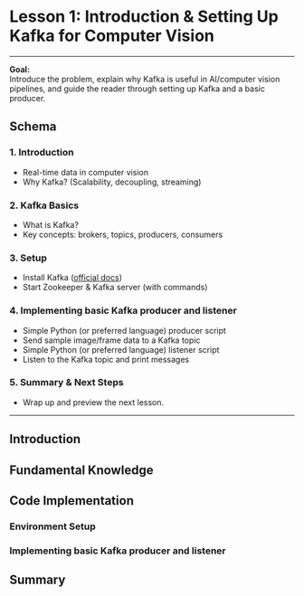 # Lesson 1: Introduction & Setting Up Kafka for Computer Vision

---

**Goal:**  
Introduce the problem, explain why Kafka is useful in AI/computer vision pipelines, and guide the reader through setting up Kafka and a basic producer.

## Schema

### 1. Introduction
- Real-time data in computer vision
- Why Kafka? (Scalability, decoupling, streaming)

### 2. Kafka Basics
- What is Kafka?
- Key concepts: brokers, topics, producers, consumers

### 3. Setup
- Install Kafka ([official docs](https://kafka.apache.org/documentation/))
- Start Zookeeper & Kafka server (with commands)

### 4. Implementing basic Kafka producer and listener
- Simple Python (or preferred language) producer script
- Send sample image/frame data to a Kafka topic
- Simple Python (or preferred language) listener script
- Listen to the Kafka topic and print messages

### 5. Summary & Next Steps
- Wrap up and preview the next lesson.

---


## Introduction




## Fundamental Knowledge



## Code Implementation

### Environment Setup

### Implementing basic Kafka producer and listener



## Summary

